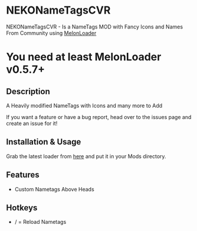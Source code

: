 # NEKONameTagsCVR

NEKONameTagsCVR - Is a NameTags MOD with Fancy Icons and Names From Community using [MelonLoader](https://github.com/LavaGang/MelonLoader)
# **You need at least MelonLoader v0.5.7+**

## Description
A Heavily modified NameTags with Icons and many more to Add

If you want a feature or have a bug report, head over to the issues page and create an issue for it!  

## Installation & Usage
Grab the latest loader from [here](https://github.com/NEKO-Client/NEKONameTagsCVR/releases/latest/NEKONameTagsCVR.dll) and put it in your Mods directory.

## Features
* Custom Nametags Above Heads

## Hotkeys
* / = Reload Nametags

